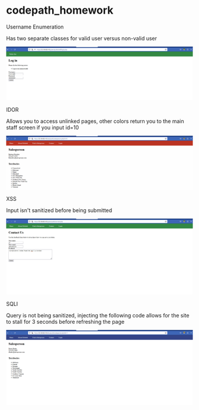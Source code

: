 # codepath_homework
Username Enumeration

Has two separate classes for valid user versus non-valid user

<img src="UsernameEnumeration.gif" alt="Running screenfetch">

IDOR

Allows you to access unlinked pages, other colors return you to the main staff screen if you input id=10

<img src="IDOR.gif" alt="Running screenfetch">

XSS

Input isn't sanitized before being submitted

<img src="XSS.gif" alt="Running screenfetch">

SQLI

Query is not being sanitized, injecting the following code allows for the site to stall for 3 seconds before refreshing the page

<img src="SQLI.gif" alt="Running screenfetch">
